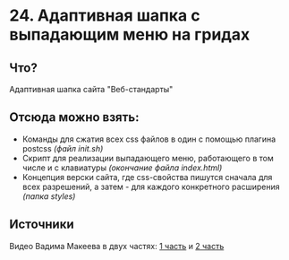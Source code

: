 # 24. Адаптивная шапка с выпадающим меню на гридах

## Что?

Адаптивная шапка сайта "Веб-стандарты" 

## Отсюда можно взять:

- Команды для сжатия всех css файлов в один с помощью плагина postcss _(файл init.sh)_
- Скрипт для реализации выпадающего меню, работающего в том числе и с клавиатуры _(окончание файла index.html)_
- Концепция верски сайта, где css-свойства пишутся сначала для всех разрешений, а затем - для каждого конкретного расширения _(папка styles)_

## Источники

Видео Вадима Макеева в двух частях: [1 часть](https://youtu.be/o7A0e4PkSAQ) и  [2 часть](https://youtu.be/0_v36dyI3kI)

